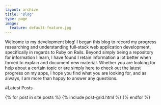 ```yaml
---
layout: archive
title: "Blog"
type: page
image:
  feature: default-feature.jpg
---
```


Welcome to my development blog!  I began this blog to record my progress researching and understanding full-stack web application development, specifically in regards to Ruby on Rails.  Beyond simply being a repository for information I learn, I have found I retain information a lot better when forced to explain and document new material.  Whether you are looking for help about a certain topic or are simply here to check out the latest progress on my apps, I hope you find what you are looking for, and as always, I am more than happy to answer any questions.

#Latest Posts

<div class="tiles">
{% for post in site.posts %}
	{% include post-grid.html %}
{% endfor %}
</div><!-- /.tiles -->